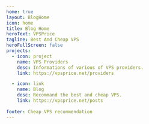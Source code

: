 ```yaml
---
home: true
layout: BlogHome
icon: home
title: Blog Home
heroText: VPSPrice
tagline: Best And Cheap VPS
heroFullScreen: false
projects:
  - icon: project
    name: VPS Providers
    desc: Informations of various of VPS providers.
    link: https://vpsprice.net/providers

  - icon: link
    name: Blog
    desc: Recommand the best and cheap VPS.
    link: https://vpsprice.net/posts
    
footer: Cheap VPS recommendation
---
```

